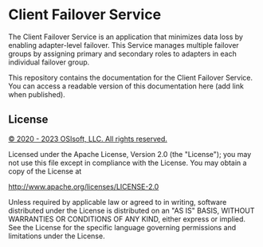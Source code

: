 # Client Failover Service

The Client Failover Service is an application that minimizes data loss by enabling adapter-level failover. This Service manages multiple failover groups by assigning primary and secondary roles to adapters in each individual failover group.

This repository contains the documentation for the Client Failover Service. You can access a readable version of this documentation here (add link when published).

## License

<a href="https://www.osisoft.com/copyright/">&copy; 2020 - 2023 OSIsoft, LLC. All rights reserved.</a>

Licensed under the Apache License, Version 2.0 (the "License"); you may not use this file except in compliance with the License. You may obtain a copy of the License at

http://www.apache.org/licenses/LICENSE-2.0

Unless required by applicable law or agreed to in writing, software distributed under the License is distributed on an "AS IS" BASIS, WITHOUT WARRANTIES OR CONDITIONS OF ANY KIND, either express or implied. See the License for the specific language governing permissions and limitations under the License.
